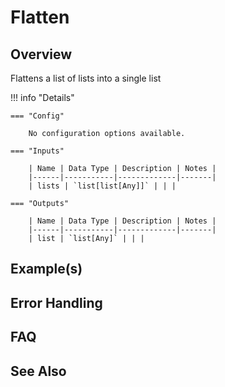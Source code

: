 # Flatten

## Overview

Flattens a list of lists into a single list

!!! info "Details"

    === "Config"

        No configuration options available.

    === "Inputs"

        | Name | Data Type | Description | Notes |
        |------|-----------|-------------|-------|
        | lists | `list[list[Any]]` | | |

    === "Outputs"

        | Name | Data Type | Description | Notes |
        |------|-----------|-------------|-------|
        | list | `list[Any]` | | |

## Example(s)

## Error Handling

## FAQ

## See Also
